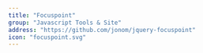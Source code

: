 ```yaml
---
title: "Focuspoint"
group: "Javascript Tools & Site"
address: "https://github.com/jonom/jquery-focuspoint"
icon: "focuspoint.svg"
---
```


